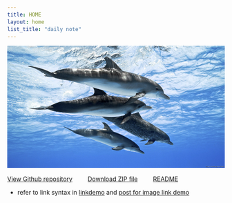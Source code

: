 ```yaml
---
title: HOME
layout: home
list_title: "daily note"
---
```



<img width=600 style="float:none" src="./assets/images/dophin.jpg" />

[View Github repository](https://github.com/jeffatoptics/jeff-minima)  &nbsp; &nbsp; &nbsp; &nbsp; [Download ZIP file](https://github.com/jeffatoptics/jeff-minima/archive/refs/heads/master.zip) &nbsp; &nbsp; &nbsp; &nbsp; [README](README.md)

- refer to link syntax in [linkdemo](linkdemo.md) and [post for image link demo](./_posts/2022-03-27-this-post-for-image-link-demo.md)

<!-- <ul>
  {% for post in site.posts %}
    <li>
      <a href="{{ site.baseurl }}{{ post.url }}">{{ post.title }}</a>
      {{ post.excerpt }}
    </li>
  {% endfor %}
</ul>  -->